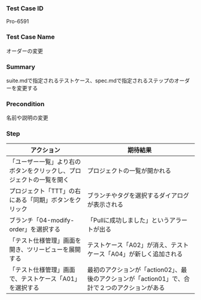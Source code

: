 ### Test Case ID
Pro-6591

### Test Case Name
オーダーの変更

### Summary
suite.mdで指定されるテストケース、spec.mdで指定されるステップのオーダーを変更する

### Precondition
名前や説明の変更

### Step
| アクション      | 期待結果            |
|------------|-----------------|
| 「ユーザー一覧」より右のボタンをクリックし、プロジェクトの一覧を開く | プロジェクトの一覧が開かれる |
| プロジェクト「TTT」の右にある「同期」ボタンをクリック | ブランチやタグを選択するダイアログが表示される |
| ブランチ「04-modify-order」を選択する | 「Pullに成功しました」というアラートが出る |
| 「テスト仕様管理」画面を開き、ツリービューを展開する | テストケース「A02」が消え、テストケース「A04」が新しく追加される |
| 「テスト仕様管理」画面で、テストケース「A01」を選択する | 最初のアクションが「action02」、最後のアクションが「action01」で、合計で２つのアクションがある |
